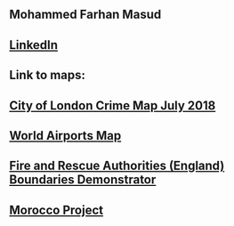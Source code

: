 
## Mohammed Farhan Masud

## [LinkedIn](https://www.linkedin.com/in/mohammed-m-100)

## Link to maps:
## [City of London Crime Map July 2018](https://mohammedfarhanmasud.github.io/qgis2web_City_of_London_Crimes/index.html)

## [World Airports Map](https://mohammedfarhanmasud.github.io/qgis2web_2019_airport_grayscale/index.html)

## [Fire and Rescue Authorities (England) Boundaries Demonstrator](https://mohammedfarhanmasud.github.io/QGIS_FRA_England_Boundaries_demo/index.html)

## [Morocco Project](https:/mohammedfarhanmasud.github.io/blob/master/Morocco-project.html)
